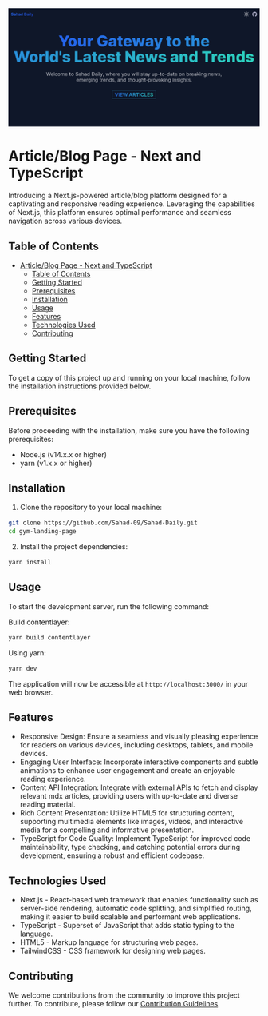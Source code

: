 <img src="./public/Landing%20page.png"/>

# Article/Blog Page - Next and TypeScript

Introducing a Next.js-powered article/blog platform designed for a captivating and responsive reading experience. Leveraging the capabilities of Next.js, this platform ensures optimal performance and seamless navigation across various devices.

## Table of Contents

- [Article/Blog Page - Next and TypeScript](#articleblog-page---next-and-typescript)
  - [Table of Contents](#table-of-contents)
  - [Getting Started](#getting-started)
  - [Prerequisites](#prerequisites)
  - [Installation](#installation)
  - [Usage](#usage)
  - [Features](#features)
  - [Technologies Used](#technologies-used)
  - [Contributing](#contributing)

## Getting Started

To get a copy of this project up and running on your local machine, follow the installation instructions provided below.

## Prerequisites

Before proceeding with the installation, make sure you have the following prerequisites:

- Node.js (v14.x.x or higher)
- yarn (v1.x.x or higher)

## Installation

1. Clone the repository to your local machine:

```bash
git clone https://github.com/Sahad-09/Sahad-Daily.git
cd gym-landing-page
```

2. Install the project dependencies:

```bash
yarn install
```

## Usage

To start the development server, run the following command:

Build contentlayer:

```bash
yarn build contentlayer
```

Using yarn:

```bash
yarn dev
```

The application will now be accessible at `http://localhost:3000/` in your web browser.

## Features

- Responsive Design: Ensure a seamless and visually pleasing experience for readers on various devices, including desktops, tablets, and mobile devices.
- Engaging User Interface: Incorporate interactive components and subtle animations to enhance user engagement and create an enjoyable reading experience.
- Content API Integration: Integrate with external APIs to fetch and display relevant mdx articles, providing users with up-to-date and diverse reading material.
- Rich Content Presentation: Utilize HTML5 for structuring content, supporting multimedia elements like images, videos, and interactive media for a compelling and informative presentation.
- TypeScript for Code Quality: Implement TypeScript for improved code maintainability, type checking, and catching potential errors during development, ensuring a robust and efficient codebase.

## Technologies Used

- Next.js - React-based web framework that enables functionality such as server-side rendering, automatic code splitting, and simplified routing, making it easier to build scalable and performant web applications.
- TypeScript - Superset of JavaScript that adds static typing to the language.
- HTML5 - Markup language for structuring web pages.
- TailwindCSS - CSS framework for designing web pages.

## Contributing

We welcome contributions from the community to improve this project further. To contribute, please follow our [Contribution Guidelines](CONTRIBUTING.md).

<!-- ## Demo

[View Demo](https://gym-nex.vercel.app/) -->
